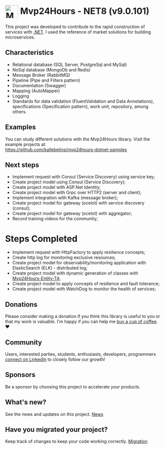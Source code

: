 # <img  style="vertical-align:middle" width="42" height="42" src="/_media/icon.png" alt="Mvp24Hours" /> Mvp24Hours - NET8 (v9.0.101)
This project was developed to contribute to the rapid construction of services with [.NET](https://learn.microsoft.com/pt-br/training/dotnet/). I used the reference of market solutions for building microservices.

## Characteristics
* Relational database (SQL Server, PostgreSql and MySql)
* NoSql database (MongoDb and Redis)
* Message Broker (RabbitMQ)
* Pipeline (Pipe and Filters pattern)
* Documentation (Swagger)
* Mapping (AutoMapper)
* Logging
* Standards for data validation (FluentValidation and Data Annotations), specifications (Specification pattern), work unit, repository, among others.

## Examples
You can study different solutions with the Mvp24Hours library. Visit the example projects at:
<br>https://github.com/kallebelins/mvp24hours-dotnet-samples

## Next steps
* Implement request with Consul (Service Discovery) using service key;
* Create project model using Consul (Service Discovery);
* Create project model with ASP.Net Identity;
* Create project model with Grpc over HTTP2 (server and client);
* Implement integration with Kafka (message broker);
* Create project model for gateway (ocelot) with service discovery (consul);
* Create project model for gateway (ocelot) with aggregator;
* Record training videos for the community;

# Steps Completed
* Implement request with HttpFactory to apply resilience concepts;
* Create http log for monitoring exclusive resources;
* Create project model for observability/monitoring application with ElasticSearch (ELK) - distributed log;
* Create project model with dynamic generation of classes with [Mvp24Hours-Entity-T4](https://github.com/kallebelins/mvp24hours-entity-t4);
* Create project model to apply concepts of resilience and fault tolerance;
* Create project model with WatchDog to monitor the health of services;

## Donations
Please consider making a donation if you think this library is useful to you or that my work is valuable. I'm happy if you can help me [buy a cup of coffee](https://www.paypal.com/donate/?hosted_button_id=EKA2L256GJVQC). :heart:

## Community
Users, interested parties, students, enthusiasts, developers, programmers [connect on LinkedIn](https://www.linkedin.com/in/kallebelins/) to closely follow our growth!

## Sponsors
Be a sponsor by choosing this project to accelerate your products.

## What's new?
See the news and updates on this project. [News](en-us/release)

## Have you migrated your project?
Keep track of changes to keep your code working correctly. [Migration](en-us/migration)